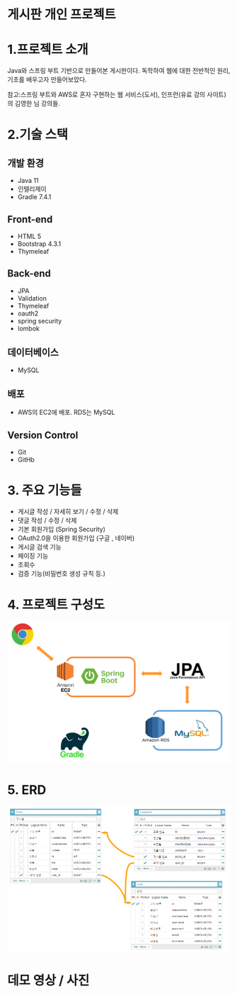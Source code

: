 # 게시판 개인 프로젝트

# 1.프로젝트 소개
Java와 스프링 부트 기반으로 만들어본 게시판이다.
독학하여 웹에 대한 전반적인 원리, 기초를 배우고자 만들어보았다.

참고:스프링 부트와 AWS로 혼자 구현하는 웹 서비스(도서), 인프런(유료 강의 사이트)의 김영한 님 강의들.

# 2.기술 스택

## 개발 환경
* Java 11  
* 인텔리제이  
* Gradle 7.4.1  

## Front-end
* HTML 5
* Bootstrap 4.3.1
* Thymeleaf 

## Back-end
* JPA  
* Validation  
* Thymeleaf  
* oauth2  
* spring security  
* lombok  

## 데이터베이스
* MySQL

## 배포
* AWS의 EC2에 배포. RDS는 MySQL

## Version Control
* Git
* GitHb


# 3. 주요 기능들
* 게시글 작성 / 자세히 보기 / 수정 / 삭제
* 댓글 작성 / 수정 / 삭제
* 기본 회원가입 (Spring Security)
* OAuth2.0을 이용한 회원가입 (구글 , 네이버)
* 게시글 검색 기능
* 페이징 기능
* 조회수
* 검증 기능(비밀번호 생성 규칙 등.)

# 4. 프로젝트 구성도
![구성도](아키텍처.png)
# 5. ERD
![ERD](ERD.png)
# 데모 영상 / 사진




